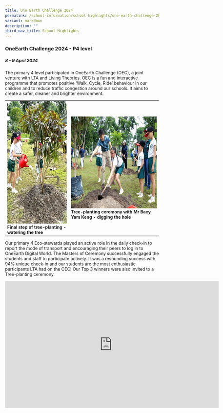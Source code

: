 ```yaml
---
title: One Earth Challenge 2024
permalink: /school-information/school-highlights/one-earth-challenge-2024/
variant: markdown
description: ""
third_nav_title: School Highlights
---
```

### OneEarth Challenge 2024 - P4 level

##### 8 - 9 April 2024

The primary 4 level participated in OneEarth Challenge (OEC), a joint venture with LTA and Living Theories. OEC is a fun and interactive programme that promotes positive ‘Walk, Cycle, Ride’ behaviour in our children and to reduce traffic congestion around our schools. It aims to create a safer, cleaner and brighter environment.

<table>
<tbody><tr>
		<td><img alt="childday01" src="/images/OEC%202024/watering_the_tree.jpg" style="width:280px;height:400px;"><b>Final step of tree-planting - watering the tree</b></td>
		<td><img alt="childday02" src="/images/OEC%202024/digging_the_hole.jpg" style="width:450px;height:300px;"><b>Tree-planting ceremony with Mr Baey Yam Keng - digging the hole</b></td>
</tr></tbody></table>

Our primary 4 Eco-stewards played an active role in the daily check-in to report the mode of transport and encouraging their peers to log in to OneEarth Digital World. The Masters of Ceremony successfully engaged the students and staff to participate actively. It was a resounding success with 94% unique check-in and our students are the most enthusiastic participants LTA had on the OEC! Our Top 3 winners were also invited to a Tree-planting ceremony.

<center><iframe allowfullscreen="" allow="accelerometer; autoplay; clipboard-write; encrypted-media; gyroscope; picture-in-picture; web-share" frameborder="0" title="YouTube video player" src="https://www.youtube.com/embed/goQnUesGCrQ?si=kD5Ur-z2H4Y7fv0i" height="415" width="700"></iframe></center>